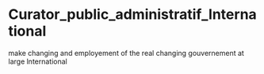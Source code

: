 # Curator_public_administratif_lnternational
make changing and employement of the real changing gouvernement at large lnternational
